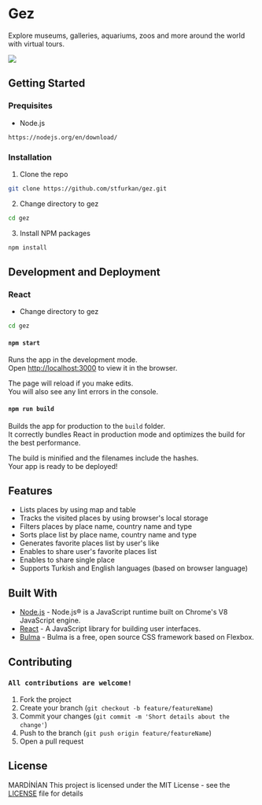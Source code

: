 # Gez

Explore museums, galleries, aquariums, zoos and more around the world with virtual tours.

![](readme_src/gezla.gif)

## Getting Started

### Prequisites

- Node.js

```
https://nodejs.org/en/download/
```

### Installation

1. Clone the repo

```sh
git clone https://github.com/stfurkan/gez.git
```

2. Change directory to gez

```sh
cd gez
```

3. Install NPM packages

```sh
npm install
```

## Development and Deployment

### React

- Change directory to gez

```sh
cd gez
```

#### `npm start`

Runs the app in the development mode.<br>
Open [http://localhost:3000](http://localhost:3000) to view it in the browser.

The page will reload if you make edits.<br>
You will also see any lint errors in the console.

#### `npm run build`

Builds the app for production to the `build` folder.<br>
It correctly bundles React in production mode and optimizes the build for the best performance.

The build is minified and the filenames include the hashes.<br>
Your app is ready to be deployed!

## Features

- Lists places by using map and table
- Tracks the visited places by using browser's local storage
- Filters places by place name, country name and type
- Sorts place list by place name, country name and type
- Generates favorite places list by user's like
- Enables to share user's favorite places list
- Enables to share single place
- Supports Turkish and English languages (based on browser language)

## Built With

- [Node.js](https://nodejs.org/) - Node.js® is a JavaScript runtime built on Chrome's V8 JavaScript engine.
- [React](https://reactjs.org/) - A JavaScript library for building user interfaces.
- [Bulma](https://bulma.io/) - Bulma is a free, open source CSS framework based on Flexbox.

## Contributing

### `All contributions are welcome!`

1. Fork the project
2. Create your branch (`git checkout -b feature/featureName`)
3. Commit your changes (`git commit -m 'Short details about the change'`)
4. Push to the branch (`git push origin feature/featureName`)
5. Open a pull request

## License
MARDİNİAN
This project is licensed under the MIT License - see the [LICENSE](LICENSE) file for details
